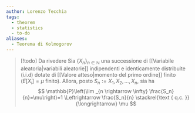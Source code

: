 ```yaml
---
author: Lorenzo Tecchia
tags:
  - theorem
  - statistics
  - to-do
aliases:
  - Teorema di Kolmogorov
---
```

>[!todo]
> Da rivedere
Sia $\{X_{n}\}_{n\in\mathbb{N}}$ una successione di [[Variabile aleatoria|variabili aleatorie]] indipendenti e identicamente distribuite (i.i.d) dotate di [[Valore atteso|momento del primo ordine]] finito ($E[X_{i}] = \mu$ finito).
Allora, posto $S_{n}:= X_{1},X_{2}, \dots, X_{n}$, sia ha $$
\mathbb{P}\left(\lim _{n \rightarrow \infty} \frac{S_n}{n}=\mu\right)=1 \Leftrightarrow \frac{S_n}{n} \stackrel{\text { q.c. }}{\longrightarrow} \mu $$
